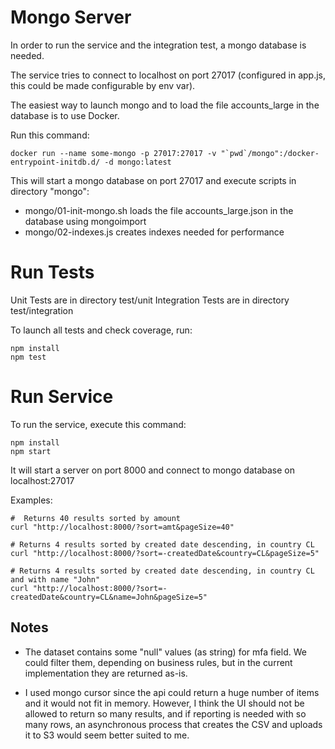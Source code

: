 
# Mongo Server

In order to run the service and the integration test, a mongo database is needed.

The service tries to connect to localhost on port 27017 (configured in app.js, this could be made configurable by env var).

The easiest way to launch mongo and to load the file accounts_large in the database is to use Docker. 

Run this command:

```
docker run --name some-mongo -p 27017:27017 -v "`pwd`/mongo":/docker-entrypoint-initdb.d/ -d mongo:latest
```

This will start a mongo database on port 27017 and execute scripts in directory "mongo":

- mongo/01-init-mongo.sh loads the file accounts_large.json in the database using mongoimport
- mongo/02-indexes.js creates indexes needed for performance


# Run Tests

Unit Tests are in directory test/unit
Integration Tests are in directory test/integration

To launch all tests and check coverage, run:

```
npm install
npm test
```

# Run Service

To run the service, execute this command:

```
npm install
npm start
```

It will start a server on port 8000 and connect to mongo database on localhost:27017

Examples:

```
#  Returns 40 results sorted by amount
curl "http://localhost:8000/?sort=amt&pageSize=40"

# Returns 4 results sorted by created date descending, in country CL
curl "http://localhost:8000/?sort=-createdDate&country=CL&pageSize=5" 

# Returns 4 results sorted by created date descending, in country CL and with name "John"
curl "http://localhost:8000/?sort=-createdDate&country=CL&name=John&pageSize=5" 
```


## Notes

- The dataset contains some "null" values (as string) for mfa field.  We could filter them, depending on business rules, but in the current implementation they are returned as-is.

- I used mongo cursor since the api could return a huge number of items and it would not fit in memory. However, I think the UI should not be allowed to return so many results, and if reporting is needed with so many rows, an asynchronous process that creates the CSV and uploads it to S3 would seem better suited to me.


